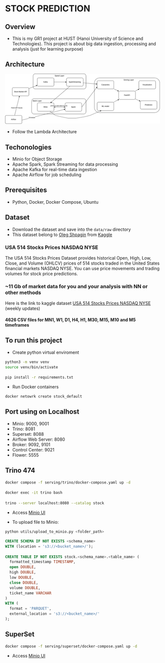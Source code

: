 # STOCK PREDICTION

## Overview
- This is my GR1 project at HUST (Hanoi University of Science and Technologies). This project is about big data ingestion, processing and analysis (just for learning purpose)

## Architecture
<img src="./images/architecture.png"/>

- Follow the Lambda Architecture

## Techonologies
- Minio for Object Storage
- Apache Spark, Spark Streaming for data processing
- Apache Kafka for real-time data ingestion
- Apache Airflow for job scheduling

## Prerequisites
- Python, Docker, Docker Compose, Ubuntu

## Dataset
- Download the dataset and save into the `data/raw` directory 
- This dataset belong to [Oleg Shpagin](https://www.kaggle.com/olegshpagin) from [Kaggle](https://www.kaggle.com/)
### USA 514 Stocks Prices NASDAQ NYSE

The USA 514 Stocks Prices Dataset provides historical Open, High, Low, Close, and Volume (OHLCV) prices of 514 stocks traded in the United States financial markets NASDAQ NYSE. You can use price movements and trading volumes for stock price predictions.

### ~11 Gb of market data for you and your analysis with NN or other methods 

Here is the link to kaggle dataset [USA 514 Stocks Prices NASDAQ NYSE](https://www.kaggle.com/datasets/olegshpagin/usa-stocks-prices-ohlcv) (weekly updates)

#### 4626 CSV files for MN1, W1, D1, H4, H1, M30, M15, M10 and M5 timeframes

## To run this project
- Create python virtual enviroment
```sh
python3 -m venv venv
source venv/bin/activate

pip install -r requirements.txt
```

- Run Docker containers
```sh
docker netowrk create stock_default
```

## Port using on Localhost
- Minio: 9000, 9001
- Trino: 8081
- Superset: 8088
- Airflow Web Server: 8080
- Broker: 9092, 9101
- Control Center: 9021
- Flower: 5555

## Trino 474
```sh
docker compose -f serving/trino/docker-compose.yaml up -d

docker exec -it trino bash

trino --server localhost:8080 --catalog stock
```
- Access [Minio UI](http://localhost:9001)

- To upload file to Minio:
```sh
python utils/upload_to_minio.py <folder_path>
```

```sql
CREATE SCHEMA IF NOT EXISTS <schema_name>
WITH (location = 's3://<bucket_name>/');

CREATE TABLE IF NOT EXISTS stock.<schema_name>.<table_name> (
  formatted_timestamp TIMESTAMP,
  open DOUBLE,
  high DOUBLE,
  low DOUBLE,
  close DOUBLE,
  volume DOUBLE,
  ticket_name VARCHAR
)
WITH (
  format = 'PARQUET',
  external_location = 's3://<bucket_name>/'
);
```

## SuperSet
```sh
docker compose -f serving/superset/docker-compose.yaml up -d
```
- Access [Minio UI](http://localhost:8088)